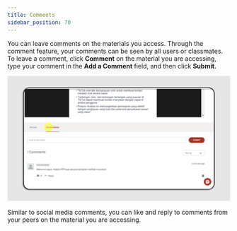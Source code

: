 ```yaml
---
title: Comments
sidebar_position: 70
---
```

You can leave comments on the materials you access. Through the comment feature, your comments can be seen by all users or classmates. To leave a comment, click **Comment** on the material you are accessing, type your comment in the **Add a Comment** field, and then click **Submit.**

![](/img/comments-eng-1.png)

Similar to social media comments, you can like and reply to comments from your peers on the material you are accessing.

